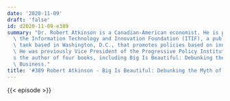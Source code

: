 ```yaml
---
date: '2020-11-09'
draft: 'false'
id: d2020-11-09-e389
summary: "Dr. Robert Atkinson is a Canadian-American economist. He is president of\
  \ the Information Technology and Innovation Foundation (ITIF), a public policy think\
  \ tank based in Washington, D.C., that promotes policies based on innovation economics.\
  \ He was previously Vice President of the Progressive Policy Institute. He\u2019\
  s the author of four books, including Big Is Beautiful: Debunking the Myth of Small\
  \ Business."
title: '#389 Robert Atkinson - Big Is Beautiful: Debunking the Myth of Small Business'
---
```

{{< episode >}}
